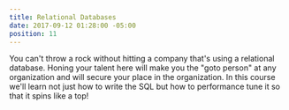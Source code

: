 ```yaml
---
title: Relational Databases
date: 2017-09-12 01:28:00 -05:00
position: 11
---
```


You can't throw a rock without hitting a company that's using a relational database. Honing your talent here will make you the "goto person" at any organization and will secure your place in the organization. In this course we'll learn not just how to write the SQL but how to performance tune it so that it spins like a top!